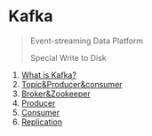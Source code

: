 # Kafka

> Event-streaming Data Platform
>
> Special Write to Disk

1. [What is Kafka?](https://dortmoot.tistory.com/113)
2. [Topic&Producer&consumer](https://dortmoot.tistory.com/114)
3. [Broker&Zookeeper](https://dortmoot.tistory.com/115)
4. [Producer](https://dortmoot.tistory.com/116)
5. [Consumer](https://dortmoot.tistory.com/117)
5. [Replication](https://dortmoot.tistory.com/118)
